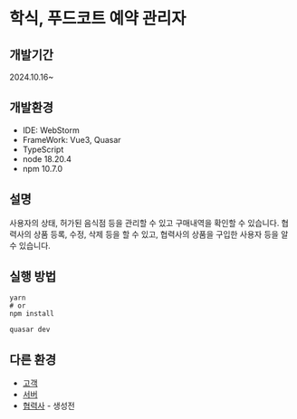 # 학식, 푸드코트 예약 관리자

## 개발기간
2024.10.16~
## 개발환경
- IDE: WebStorm
- FrameWork: Vue3, Quasar
- TypeScript
- node 18.20.4
- npm 10.7.0

## 설명
사용자의 상태, 허가된 음식점 등을 관리할 수 있고 구매내역을 확인할 수 있습니다.
협력사의 상품 등록, 수정, 삭제 등을 할 수 있고, 협력사의 상품을 구입한 사용자 등을 알 수 있습니다.

## 실행 방법
```
yarn
# or
npm install

quasar dev
```
## 다른 환경
- [고객](https://github.com/bang10/foodCourtApp)
- [서버](https://github.com/bang10/bookFoodCourtServer)
- [협력사]() - 생성전
